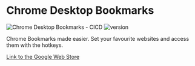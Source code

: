# Chrome Desktop Bookmarks

![Chrome Desktop Bookmarks - CICD](https://github.com/rudeshko/chrome-bookmarks/workflows/Chrome%20Bookmarks%20-%20CICD/badge.svg)
![version](https://img.shields.io/github/manifest-json/v/rudeshko/chrome-bookmarks?color=ff7500)

Chrome Bookmarks made easier. Set your favourite websites and access them with the hotkeys.

[Link to the Google Web Store](https://chrome.google.com/webstore/detail/desktop-bookmarks/dppepokpjgoaooihcnelbjhbhnggpblo)
